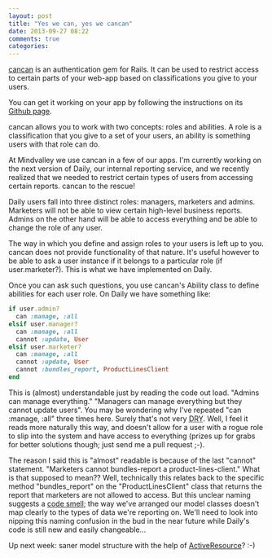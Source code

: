 ```yaml
---
layout: post
title: "Yes we can, yes we cancan"
date: 2013-09-27 08:22
comments: true
categories: 
---
```


[cancan](https://github.com/ryanb/cancan) is an authentication gem for Rails. It can be used to restrict access to certain parts of your web-app based on classifications you give to your users.

<!-- more -->

You can get it working on your app by following the instructions on its [Github page](https://github.com/ryanb/cancan#installation).

cancan allows you to work with two concepts: roles and abilities. A role is a classification that you give to a set of your users, an ability is something users with that role can do.

At Mindvalley we use cancan in a few of our apps. I'm currently working on the next version of Daily, our internal reporting service, and we recently realized that we needed to restrict certain types of users from accessing certain reports. cancan to the rescue!

Daily users fall into three distinct roles: managers, marketers and admins. Marketers will not be able to view certain high-level business reports. Admins on the other hand will be able to access everything and be able to change the role of any user.

The way in which you define and assign roles to your users is left up to you. cancan does not provide functionality of that nature. It's useful however to be able to ask a user instance if it belongs to a particular role (if user.marketer?). This is what we have implemented on Daily.

Once you can ask such questions, you use cancan's Ability class to define abilities for each user role. On Daily we have something like:

``` ruby
if user.admin?
  can :manage, :all
elsif user.manager?
  can :manage, :all
  cannot :update, User
elsif user.marketer?
  can :manage, :all
  cannot :update, User
  cannot :bundles_report, ProductLinesClient
end
```

<p>This is (almost) understandable just by reading the code out load. "Admins can manage everything." "Managers can manage everything but they cannot update users". You may be wondering why I've repeated "can :manage, :all" three times here. Surely that's not very <abbr title="Don't Repeat Yourself">DRY</abbr>. Well, I feel it reads more naturally this way, and doesn't allow for a user with a rogue role to slip into the system and have access to everything (prizes up for grabs for better solutions though; just send me a pull request ;-).

The reason I said this is "almost" readable is because of the last "cannot" statement. "Marketers cannot bundles-report a product-lines-client." What is that supposed to mean?? Well, technically this relates back to the specific method "bundles_report" on the "ProductLinesClient" class that returns the report that marketers are not allowed to access. But this unclear naming suggests a [code smell](http://www.codinghorror.com/blog/2006/05/code-smells.html); the way we've arranged our model classes doesn't map clearly to the types of data we're reporting on. We'll need to look into nipping this naming confusion in the bud in the near future while Daily's code is still new and easily changeable...

Up next week: saner model structure with the help of [ActiveResource](https://github.com/rails/activeresource)? :-)
